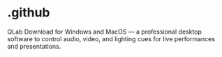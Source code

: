 # .github
QLab Download for Windows and MacOS — a professional desktop software to control audio, video, and lighting cues for live performances and presentations.
